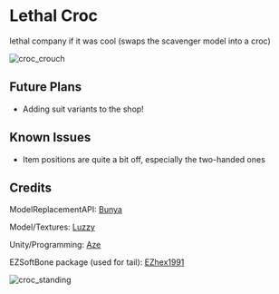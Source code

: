 # Lethal Croc

lethal company if it was cool (swaps the scavenger model into a croc)

![croc_crouch](https://github.com/azerade42/LethalCroc/assets/56888291/82db0f4d-d0c1-48b7-8283-61516c8a8ebf)

## Future Plans
* Adding suit variants to the shop!

## Known Issues
* Item positions are quite a bit off, especially the two-handed ones

## Credits
ModelReplacementAPI: [Bunya](https://github.com/BunyaPineTree/LethalCompany_ModelReplacementAPI/)

Model/Textures: [Luzzy](https://twitter.com/luzzyderay)

Unity/Programming: [Aze](https://twitter.com/azerade_)

EZSoftBone package (used for tail): [EZhex1991](https://assetstore.unity.com/packages/tools/physics/ezsoftbone-148136)

![croc_standing](https://github.com/azerade42/LethalCroc/assets/56888291/0fcfdda5-ef6c-47d2-83c4-74a5dc4da299)

